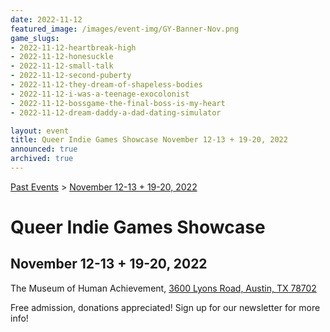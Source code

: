 ```yaml
---
date: 2022-11-12
featured_image: /images/event-img/GY-Banner-Nov.png
game_slugs:
- 2022-11-12-heartbreak-high
- 2022-11-12-honesuckle
- 2022-11-12-small-talk
- 2022-11-12-second-puberty
- 2022-11-12-they-dream-of-shapeless-bodies
- 2022-11-12-i-was-a-teenage-exocolonist
- 2022-11-12-bossgame-the-final-boss-is-my-heart
- 2022-11-12-dream-daddy-a-dad-dating-simulator

layout: event
title: Queer Indie Games Showcase November 12-13 + 19-20, 2022
announced: true
archived: true
---
```


[Past Events](../html/events.html) > [November 12-13 + 19-20, 2022](event-november-2022.html)

# Queer Indie Games Showcase

## November 12-13 + 19-20, 2022

The Museum of Human Achievement, [3600 Lyons Road, Austin, TX 78702](https://goo.gl/maps/B9JgLYYeKq9nKLue7)

Free admission, donations appreciated! Sign up for our newsletter for more info!
